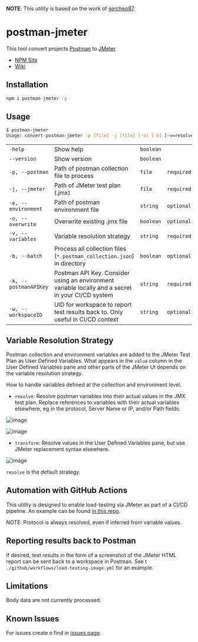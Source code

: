 **NOTE**: This utility is based on the work of [sercheo87](https://github.com/sercheo87/convert-postman-jmeter).  

# postman-jmeter

This tool convert projects [Postman](https://www.getpostman.com) to [JMeter](https://jmeter.apache.org)

- [NPM Site](https://www.npmjs.com/package/postman-jmeter)
- [Wiki](https://sercheo87.github.io/postman-jmeter/)

## Installation

```bash
npm i postman-jmeter -g
```

## Usage

```bash
$ postman-jmeter
Usage: convert-postman-jmeter -p [file] -j [file] [-o] [-b] [-v=resolve|transform] 
```
||||||
| -- | -- | -- | -- | -- |
| `-help` | Show help | `boolean` | | |
| `--version` | Show version | `boolean` | | |
| `-p, --postman` | Path of postman collection file to process | `file` | `required`|
| `-j, --jmeter` | Path of JMeter test plan (.jmx) | `file` | `required`|
| `-e, --environment` | Path of postman environment file | `string` | `optional`|
| `-o, --overwrite` | Overwrite existing .jmx file | `boolean` | `optional`|
| `-v, --variables` | Variable resolution strategy | `string` | `required`| `transform`, `resolve` |
| `-b, --batch` | Process all collection files (`*.postman_collection.json`) in directory | `boolean` | `optional`|  |
| `-k, --postmanAPIKey` | Postman API Key.  Consider using an environment variable locally and a secret in your CI/CD system | `string` | `required`|  |
| `-w, --workspaceID` | UID for workspace to report test results back to.  Only useful in CI/CD context | `string` | `optional`|  |

## Variable Resolution Strategy

Postman collection and environment variables are added to the JMeter Test Plan as User Defined Variables.  What appears in the `value` column in the User Defined Variables pane and other parts of the JMeter UI depends on the variable resolution strategy.  

How to handle variables defined at the collection and environment level.  
 - `resolve`: Resolve postman variables into their actual values in the JMX test plan.  Replace references to variables with their actual variables elsewhere, eg in the protocol, Server Name or IP, and/or Path fields:

![image](https://user-images.githubusercontent.com/6423235/205748399-f1ed4e67-dbab-40eb-a70f-7128be84fe10.png)

![image](https://user-images.githubusercontent.com/6423235/205748554-aef7defe-4aec-4f06-9bc8-806c8e4d1cf0.png)

 - `transform`: Resolve values in the User Defined Variables pane, but use JMeter replacement syntax elsewhere.

![image](https://user-images.githubusercontent.com/6423235/205748894-82d1ac6c-df5e-4e3b-894b-675bfe9159cc.png)

`resolve` is the default strategy.

## Automation with GitHub Actions

This utility is designed to enable load-testing via JMeter as part of a CI/CD pipeline.  An example can be found [in this repo](https://github.com/BidnessForB/postman-jmeter/blob/main/.github/workflows/JMeter-load-testing.yaml).  

NOTE: Protocol is always resolved, even if inferred from variable values.  

## Reporting results back to Postman

If desired, test results in the form of a screenshot of the JMeter HTML report can be sent back to a workspace in Postman.  See t `./github/workflows/load-testing-image.yml` for an example.

## Limitations

Body data are not currently processed.  

## Known Issues

For issues create o find in [issues page](https://github.com/bidnessforb/postman-jmeter/issues).
